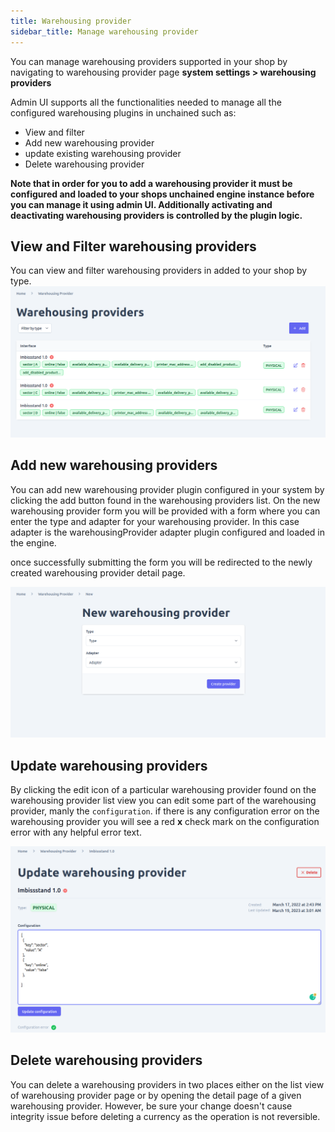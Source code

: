 ```yaml
---
title: Warehousing provider
sidebar_title: Manage warehousing provider
---
```

You can manage warehousing providers supported in your shop by navigating to warehousing provider page **system settings > warehousing providers**

Admin UI supports all the functionalities needed to manage all the configured warehousing plugins in unchained such as:
- View and filter
- Add new warehousing provider
- update existing warehousing provider
- Delete warehousing provider

**Note that in order for you to add a warehousing provider it must be configured and loaded to your shops unchained engine instance before you can manage it using admin UI. Additionally activating and deactivating warehousing providers is controlled by the plugin logic.**


## View and Filter warehousing providers
You can view and filter warehousing providers in added to your shop by type.
![diagram](../images/admin-ui/warehousing-provider/warehousing-provider-list.png)
## Add new warehousing providers
You can add new warehousing provider plugin configured in your system by clicking the add button found in the warehousing providers list.
On the new warehousing provider form you will be provided with a form where you can enter the type and adapter for your warehousing provider. In this case adapter is the warehousingProvider adapter plugin configured and loaded in the engine. 

once successfully submitting the form you will be redirected to the newly created warehousing provider detail page. 

![diagram](../images/admin-ui/warehousing-provider/new-warehousing-provider.png)
## Update warehousing providers
By clicking the edit icon of a particular warehousing provider found on the warehousing provider list view you can edit some part of the warehousing provider, manly the `configuration`.  if there is any configuration error on the warehousing provider you will see a red **x** check mark on the configuration error with any helpful error text.

![diagram](../images/admin-ui/warehousing-provider/edit-warehousing-provider.png)
## Delete warehousing providers

You can delete a warehousing providers in two places either on the list view of warehousing provider page or by opening the detail page of a given warehousing provider. However, be sure your change doesn't cause integrity issue before deleting a currency as the operation is not reversible.
